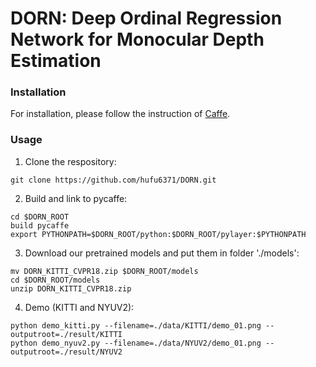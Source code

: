 # DORN: Deep Ordinal Regression Network for Monocular Depth Estimation

### Installation
For installation, please follow the instruction of [Caffe](https://github.com/BVLC/caffe).

### Usage
1. Clone the respository:
```
git clone https://github.com/hufu6371/DORN.git
```
2. Build and link to pycaffe:
```
cd $DORN_ROOT
build pycaffe
export PYTHONPATH=$DORN_ROOT/python:$DORN_ROOT/pylayer:$PYTHONPATH
```
3. Download our pretrained models and put them in folder './models':
```
mv DORN_KITTI_CVPR18.zip $DORN_ROOT/models
cd $DORN_ROOT/models
unzip DORN_KITTI_CVPR18.zip
```
4. Demo (KITTI and NYUV2):  
```
python demo_kitti.py --filename=./data/KITTI/demo_01.png --outputroot=./result/KITTI
python demo_nyuv2.py --filename=./data/NYUV2/demo_01.png --outputroot=./result/NYUV2
```


